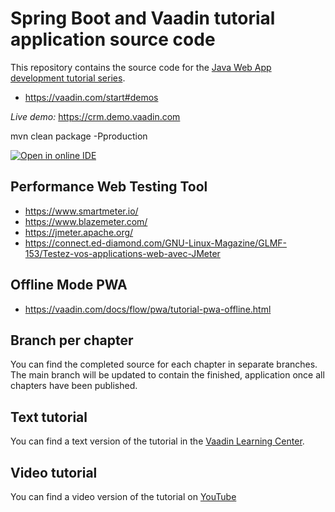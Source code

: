 # Spring Boot and Vaadin tutorial application source code

This repository contains the source code for the [Java Web App development tutorial series](https://bit.ly/2W6c8CO).

* https://vaadin.com/start#demos

*Live demo:* https://crm.demo.vaadin.com

mvn clean package -Pproduction

[![Open in online IDE ](https://img.shields.io/badge/Gitpod-Ready--to--Code-blue?logo=gitpod)](https://gitpod.io/#https://github.com/vaadin-learning-center/crm-tutorial) 

## Performance Web Testing Tool
- https://www.smartmeter.io/
- https://www.blazemeter.com/
- https://jmeter.apache.org/
- https://connect.ed-diamond.com/GNU-Linux-Magazine/GLMF-153/Testez-vos-applications-web-avec-JMeter

## Offline Mode PWA
- https://vaadin.com/docs/flow/pwa/tutorial-pwa-offline.html

## Branch per chapter
You can find the completed source for each chapter in separate branches. 
The main branch will be updated to contain the finished, application once all chapters have been published. 


## Text tutorial
You can find a text version of the tutorial in the [Vaadin Learning Center](https://vaad.in/37pHRmY).

## Video tutorial
You can find a video version of the tutorial on [YouTube](https://www.youtube.com/playlist?list=PLcRrh9hGNallPtT2VbUAsrWqvkQ-XE22h)
